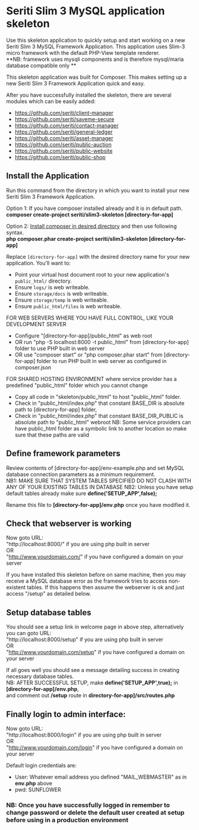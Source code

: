 # Seriti Slim 3 MySQL application skeleton

Use this skeleton application to quickly setup and start working on a new Seriti Slim 3 MySQL Framework Application. 
This application uses Slim-3 micro framework with the default PHP-View template renderer.  
**NB: framework uses mysqli components and is therefore mysql/maria database compatible only **

This skeleton application was built for Composer. This makes setting up a new Seriti Slim 3 Framework Application quick and easy.

After you have successfully installed the skeleton, there are several modules which can be easily added:  
* https://github.com/seriti/client-manager
* https://github.com/seriti/saveme-secure
* https://github.com/seriti/contact-manager
* https://github.com/seriti/general-ledger
* https://github.com/seriti/asset-manager
* https://github.com/seriti/public-auction
* https://github.com/seriti/public-website
* https://github.com/seriti/public-shop


## Install the Application

Run this command from the directory in which you want to install your new Seriti Slim 3 Framework Application.

Option 1: If you have composer installed already and it is in default path.  
**composer create-project seriti/slim3-skeleton [directory-for-app]**

Option 2: [Install composer in desired directory](https://getcomposer.org/download/) and then use following syntax.  
**php composer.phar create-project seriti/slim3-skeleton [directory-for-app]**

Replace `[directory-for-app]` with the desired directory name for your new application. You'll want to:

* Point your virtual host document root to your new application's `public_html/` directory.
* Ensure `logs/` is web writeable.
* Ensure `storage/docs` is web writeable.
* Ensure `storage/temp` is web writeable.
* Ensure `public_html/files` is web writeable.

FOR WEB SERVERS WHERE YOU HAVE FULL CONTROL, LIKE YOUR DEVELOPMENT SERVER
* Configure "[directory-for-app]/public_html" as web root
* OR run "php -S localhost:8000 -t public_html" from [directory-for-app] folder to use PHP built in web server
* OR use "composer start" or "php composer.phar start" from [directory-for-app] folder to run PHP built in web server as configured in composer.json

FOR SHARED HOSTING ENVIRONMENT where service provider has a predefined "public_html" folder which you cannot change
* Copy all code in "skeleton/public_html" to host "public_html" folder. 
* Check in "public_html/index.php" that constant BASE_DIR is absolute path to [directory-for-app] folder, 
* Check in "public_html/index.php" that constant BASE_DIR_PUBLIC is absolute path to "public_html" webroot
NB: Some service providers can have public_html folder as a symbolic link to another location so make sure that these paths are valid

## Define framework parameters

Review contents of [directory-for-app]/env-example.php and set MySQL database connection parameters as a minimum requirement.  
NB1: MAKE SURE THAT SYSTEM TABLES SPECIFIED DO NOT CLASH WITH ANY OF YOUR EXISTING TABLES IN DATABASE
NB2: Unless you have setup default tables already make sure **define('SETUP_APP',false);**

Rename this file to **[directory-for-app]/env.php** once you have modified it.

## Check that webserver is working

Now goto URL:  
"http://localhost:8000/" if you are using php built in server  
OR  
"http://www.yourdomain.com/" if you have configured a domain on your server  

If you have installed this skeleton before on same machine, then you may receive a MySQL database error as the framework tries to access non-existent tables.
If this happens then assume the webserver is ok and just access "/setup" as detailed below.

## Setup database tables

You should see a setup link in welcome page in above step, alternatively you can goto URL:  
"http://localhost:8000/setup" if you are using php built in server  
OR  
"http://www.yourdomain.com/setup" if you have configured a domain on your server  

If all goes well you should see a message detailing success in creating necessary database tables.  
NB: AFTER SUCCESSFUL SETUP, make **define('SETUP_APP',true);** in **[directory-for-app]/env.php**,  
and comment out **/setup** route in **directory-for-app]/src/routes.php**

## Finally login to admin interface:

Now goto URL:  
"http://localhost:8000/login" if you are using php built in server  
OR  
"http://www.yourdomain.com/login" if you have configured a domain on your server  

Default login credentials are:
* User: Whatever email address you defined "MAIL_WEBMASTER" as in **env.php** above
* pwd: SUNFLOWER

### NB: Once you have successfully logged in remember to change password or delete the default user created at setup before using in a production environment







